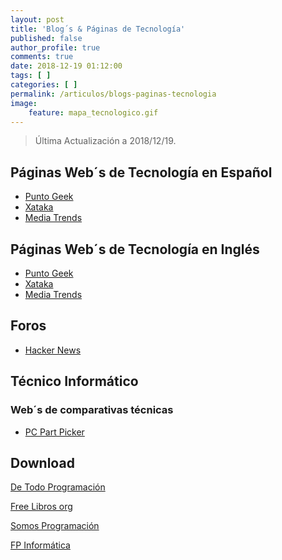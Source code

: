 ```yaml
---
layout: post
title: 'Blog´s & Páginas de Tecnología'
published: false
author_profile: true
comments: true
date: 2018-12-19 01:12:00
tags: [ ]
categories: [ ]
permalink: /articulos/blogs-paginas-tecnologia
image:
    feature: mapa_tecnologico.gif
---
```

> Última Actualización a 2018/12/19.

## Páginas Web´s de Tecnología en Español

  * [Punto Geek][1]
  * [Xataka][2]
  * [Media Trends][3]

## Páginas Web´s de Tecnología en Inglés

  * [Punto Geek][1]
  * [Xataka][2]
  * [Media Trends][3]

## Foros

  * [Hacker News][4]

## Técnico Informático

### Web´s de comparativas técnicas

  * [PC Part Picker][5]



## Download

[De Todo Programación][6]
  
[Free Libros org][7]
  
[Somos Programación][8]
  
[FP Informática][9]

 [1]: https://www.puntogeek.com/
 [2]: https://www.xataka.com/
 [3]: https://www.mediatrends.es/
 [4]: https://news.ycombinator.com/news
 [5]: https://pcpartpicker.com/products/motherboard/?compatible_with=qT6BD3
 [6]: http://www.detodoprogramacion.com
 [7]: https://www.freelibros.org
 [8]: http://somosprogramacion.blogspot.com.es
 [9]: http://www.fp-informatica.es/foro/programaci%C3%B3n-y-base-de-datos-t4829.html